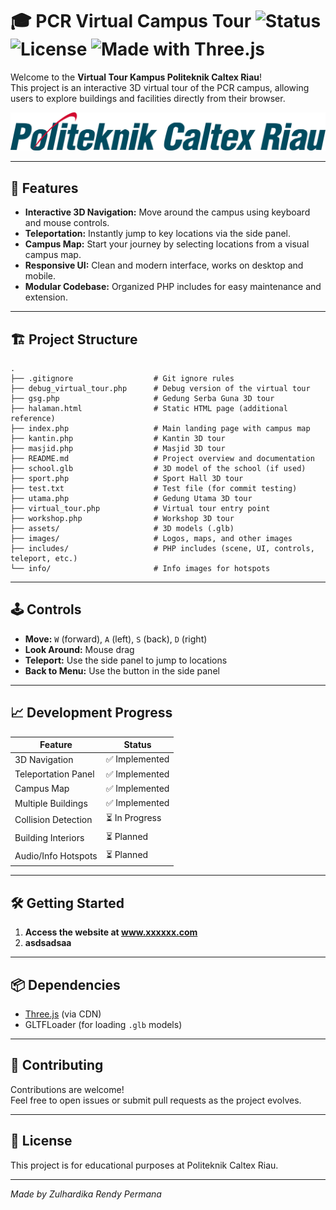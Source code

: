 # 🎓 PCR Virtual Campus Tour ![Status](https://img.shields.io/badge/status-in--development-yellow) ![License](https://img.shields.io/badge/license-Educational-blue) ![Made with Three.js](https://img.shields.io/badge/3D-Three.js-ff69b4)

Welcome to the **Virtual Tour Kampus Politeknik Caltex Riau**!  
This project is an interactive 3D virtual tour of the PCR campus, allowing users to explore buildings and facilities directly from their browser.

![PCR Logo](images/logo.png)

---

## 🚀 Features

- **Interactive 3D Navigation:** Move around the campus using keyboard and mouse controls.
- **Teleportation:** Instantly jump to key locations via the side panel.
- **Campus Map:** Start your journey by selecting locations from a visual campus map.
- **Responsive UI:** Clean and modern interface, works on desktop and mobile.
- **Modular Codebase:** Organized PHP includes for easy maintenance and extension.

---

## 🏗️ Project Structure

```
.
├── .gitignore                  # Git ignore rules
├── debug_virtual_tour.php      # Debug version of the virtual tour
├── gsg.php                     # Gedung Serba Guna 3D tour
├── halaman.html                # Static HTML page (additional reference)
├── index.php                   # Main landing page with campus map
├── kantin.php                  # Kantin 3D tour
├── masjid.php                  # Masjid 3D tour
├── README.md                   # Project overview and documentation
├── school.glb                  # 3D model of the school (if used)
├── sport.php                   # Sport Hall 3D tour
├── test.txt                    # Test file (for commit testing)
├── utama.php                   # Gedung Utama 3D tour
├── virtual_tour.php            # Virtual tour entry point
├── workshop.php                # Workshop 3D tour
├── assets/                     # 3D models (.glb)
├── images/                     # Logos, maps, and other images
├── includes/                   # PHP includes (scene, UI, controls, teleport, etc.)
└── info/                       # Info images for hotspots
```

---

## 🕹️ Controls

- **Move:** `W` (forward), `A` (left), `S` (back), `D` (right)
- **Look Around:** Mouse drag
- **Teleport:** Use the side panel to jump to locations
- **Back to Menu:** Use the button in the side panel

---

## 📈 Development Progress

| Feature                | Status         |
|------------------------|---------------|
| 3D Navigation          | ✅ Implemented |
| Teleportation Panel    | ✅ Implemented |
| Campus Map             | ✅ Implemented |
| Multiple Buildings     | ✅ Implemented |
| Collision Detection    | ⏳ In Progress |
| Building Interiors     | ⏳ Planned     |
| Audio/Info Hotspots    | ⏳ Planned     |

---

## 🛠️ Getting Started

1. **Access the website at www.xxxxxx.com**
2. **asdsadsaa**

---

## 📦 Dependencies

- [Three.js](https://threejs.org/) (via CDN)
- GLTFLoader (for loading `.glb` models)

---

## 🤝 Contributing

Contributions are welcome!  
Feel free to open issues or submit pull requests as the project evolves.

---

## 📄 License

This project is for educational purposes at Politeknik Caltex Riau.

---

_Made by Zulhardika Rendy Permana_